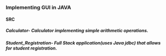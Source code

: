 ### Implementing GUI in JAVA
#### SRC
##### Calculator- Calculator implementing simple arithmetic operations.
##### Student_Registration- Full Stack application(uses Java jdbc) that allows for student registration. 


